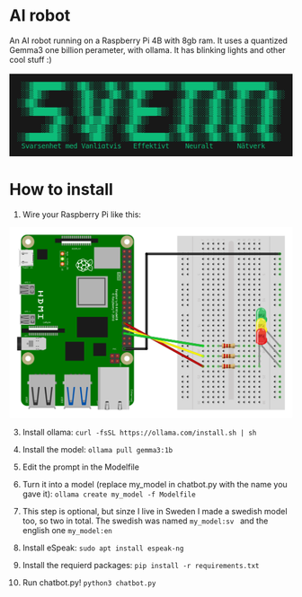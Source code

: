 # AI robot
An AI robot running on a Raspberry Pi 4B with 8gb ram. It uses a quantized Gemma3 one billion perameter, with ollama. It has blinking lights and other cool stuff :)<br><br>
<img src="logo.png" alt="Icon" width="600px">

# How to install
1. Wire your Raspberry Pi like this:<br>
<img src="scematic.png" alt="Icon" width="600px">

3. Install ollama:
 ```curl -fsSL https://ollama.com/install.sh | sh ```
 
4. Install the model: ```ollama pull gemma3:1b```

5. Edit the prompt in the Modelfile

6. Turn it into a model (replace my_model in chatbot.py with the name you gave it): ```ollama create my_model -f Modelfile```

8. This step is optional, but sinze I live in Sweden I made a swedish model too, so two in total. The swedish was named ```my_model:sv ``` and the english one ```my_model:en```

7. Install eSpeak: ```sudo apt install espeak-ng```

8. Install the requierd packages: ```pip install -r requirements.txt```

9. Run chatbot.py! ```python3 chatbot.py```
